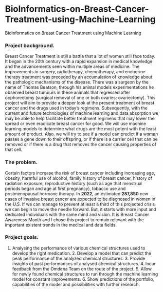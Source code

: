 # BioInformatics-on-Breast-Cancer-Treatment-using-Machine-Learning
BioInformatics on Breast Cancer Treatment using Machine Learning
### Project background.
Breast Cancer Treatment is still a battle that a lot of women still face today. It began in the 20th century with a rapid expansion in medical knowledge and the advancements seen within multiple areas of medicine. The improvements in surgery, radiotherapy, chemotherapy, and endocrine therapy treatment was preceded by an accumulation of knowledge about the pathologic mechanisms of the disease. There was a surgeon by the name of Thomas Beatson, through his animal models experimentations he observed breast tumours in these animals that regressed after oophorectomy (surgical removal of one or both ovaries; ovariectomy). This project will aim to provide a deeper look at the present treatment of breast cancer and the drugs used in today’s regimens. Subsequently, with the current and future technologies of machine learning and data absorption we may be able to help facilitate better treatment regimens that may lower the spread or even eradicate breast cancer for good. We will use machine learning models to determine what drugs are the most potent with the least amount of product. Also, we will try to see if a model can predict if a woman passes a gene down to their offspring, or if there is a carrier cell that can be removed or if there is a drug that removes the cancer causing properties of that cell.

### The problem.
Certain factors increase the risk of breast cancer including increasing age, obesity, harmful use of alcohol, family history of breast cancer, history of radiation exposure, reproductive history (such as age that menstrual periods began and age at first pregnancy), tobacco use and postmenopausal hormone therapy. In **2022**, an estimated **287,850** new cases of invasive breast cancer are expected to be diagnosed in women in the U.S. If we can manage to prevent at least a third of this projected crisis we can begin to move the needle forward. But, it starts with more input and dedicated individuals with the same mind and vision. It is Breast Cancer Awareness Month and I chose this project to remain relevant with the important existent trends in the medical and data fields.

### Project goals.
1. Analysing the performance of various chemical structures used to develop the right medication. 2. Develop a model that can predict the peak performance of the analyzed chemical structures. 3. Provide insights of past performances of analysed chemical structures. 4. Incur feedback from the Omdena Team on the route of the project. 5. Allow for newly found chemical structures to run through the machine learning model for constant improvements. 6. Show predictions of the portfolio, capabilities of the model and possibilities with further research.
